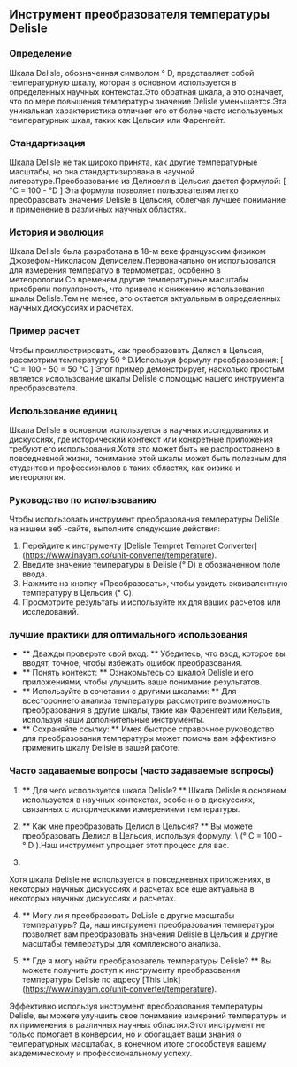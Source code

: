 ## Инструмент преобразователя температуры Delisle

### Определение
Шкала Delisle, обозначенная символом ° D, представляет собой температурную шкалу, которая в основном используется в определенных научных контекстах.Это обратная шкала, а это означает, что по мере повышения температуры значение Delisle уменьшается.Эта уникальная характеристика отличает его от более часто используемых температурных шкал, таких как Цельсия или Фаренгейт.

### Стандартизация
Шкала Delisle не так широко принята, как другие температурные масштабы, но она стандартизирована в научной литературе.Преобразование из Делиселя в Цельсия дается формулой:
\[ °C = 100 - °D \]
Эта формула позволяет пользователям легко преобразовать значения Delisle в Цельсия, облегчая лучшее понимание и применение в различных научных областях.

### История и эволюция
Шкала Delisle была разработана в 18-м веке французским физиком Джозефом-Николасом Делиселем.Первоначально он использовался для измерения температур в термометрах, особенно в метеорологии.Со временем другие температурные масштабы приобрели популярность, что привело к снижению использования шкалы Delisle.Тем не менее, это остается актуальным в определенных научных дискуссиях и расчетах.

### Пример расчет
Чтобы проиллюстрировать, как преобразовать Делисл в Цельсия, рассмотрим температуру 50 ° D.Используя формулу преобразования:
\[ °C = 100 - 50 = 50 °C \]
Этот пример демонстрирует, насколько простым является использование шкалы Delisle с помощью нашего инструмента преобразователя.

### Использование единиц
Шкала Delisle в основном используется в научных исследованиях и дискуссиях, где исторический контекст или конкретные приложения требуют его использования.Хотя это может быть не распространено в повседневной жизни, понимание этой шкалы может быть полезным для студентов и профессионалов в таких областях, как физика и метеорология.

### Руководство по использованию
Чтобы использовать инструмент преобразования температуры DeliSle на нашем веб -сайте, выполните следующие действия:
1. Перейдите к инструменту [Delisle Tempret Tempret Converter] (https://www.inayam.co/unit-converter/temperature).
2. Введите значение температуры в Delisle (° D) в обозначенном поле ввода.
3. Нажмите на кнопку «Преобразовать», чтобы увидеть эквивалентную температуру в Цельсия (° C).
4. Просмотрите результаты и используйте их для ваших расчетов или исследований.

### лучшие практики для оптимального использования
- ** Дважды проверьте свой вход: ** Убедитесь, что ввод, которое вы вводят, точное, чтобы избежать ошибок преобразования.
- ** Понять контекст: ** Ознакомьтесь со шкалой Delisle и его приложениями, чтобы улучшить ваше понимание результатов.
- ** Используйте в сочетании с другими шкалами: ** Для всестороннего анализа температуры рассмотрите возможность преобразования в другие шкалы, такие как Фаренгейт или Кельвин, используя наши дополнительные инструменты.
- ** Сохраняйте ссылку: ** Имея быстрое справочное руководство для преобразования температуры может помочь вам эффективно применить шкалу Delisle в вашей работе.

### Часто задаваемые вопросы (часто задаваемые вопросы)

1. ** Для чего используется шкала Delisle? **
Шкала Delisle в основном используется в научных контекстах, особенно в дискуссиях, связанных с историческими измерениями температуры.

2. ** Как мне преобразовать Делисл в Цельсия? **
Вы можете преобразовать Делисл в Цельсия, используя формулу: \ (° C = 100 - ° D \).Наш инструмент упрощает этот процесс для вас.

3.
Хотя шкала Delisle не используется в повседневных приложениях, в некоторых научных дискуссиях и расчетах все еще актуальна в некоторых научных дискуссиях и расчетах.

4. ** Могу ли я преобразовать DeLisle в другие масштабы температуры?
Да, наш инструмент преобразования температуры позволяет вам преобразовать значения Delisle в Цельсия и другие масштабы температуры для комплексного анализа.

5. ** Где я могу найти преобразователь температуры Delisle? **
Вы можете получить доступ к инструменту преобразования температуры Delisle по адресу [This Link] (https://www.inayam.co/unit-converter/temperature).

Эффективно используя инструмент преобразования температуры Delisle, вы можете улучшить свое понимание измерений температуры и их применения в различных научных областях.Этот инструмент не только помогает в конверсии, но и обогащает ваши знания о температурных масштабах, в конечном итоге способствуя вашему академическому и профессиональному успеху.